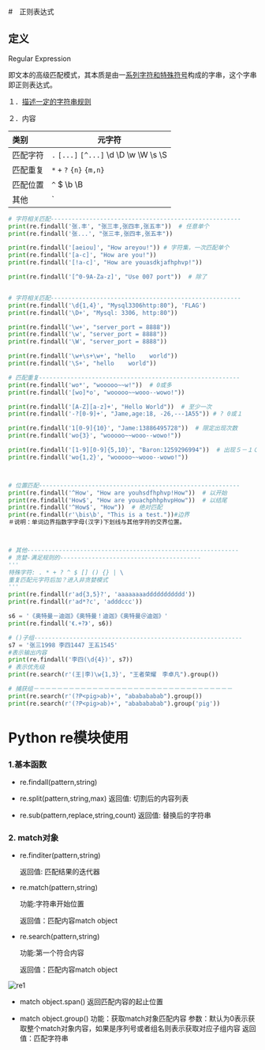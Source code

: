 #　正则表达式



## 定义

Regular Expression

即文本的高级匹配模式，其本质是由一<u>系列字符和特殊符号</u>构成的字串，这个字串即正则表达式。

１．<u>描述一定的字符串规则</u>

２．内容

| 类别     | 元字符                                                 |
| :------- | ------------------------------------------------------ |
| 匹配字符 | `.`   `[...]`   `[^...]`   \d   \D   \w   \W   \s   \S |
| 匹配重复 | `*`   `+`   `?`   `{n}`   `{m,n}`                      |
| 匹配位置 | `^`   $   \b   \B                                      |
| 其他     | `|`    `()`      `\`                                   |

```python
# 字符相关匹配------------------------------------------------------
print(re.findall('张.丰', "张三丰,张四丰,张五丰"))  # 任意单个
print(re.findall('张...', "张三丰,张四丰,张五丰"))

print(re.findall('[aeiou]', "How areyou!")) # 字符集，一次匹配单个　　
print(re.findall('[a-c]', "How are you!"))
print(re.findall('[!a-c]', "How are youasdkjafhphvp!"))

print(re.findall('[^0-9A-Za-z]', "Use 007 port"))  # 除了


# 字符相关匹配------------------------------------------------------
print(re.findall('\d{1,4}', "Mysql3306http:80"), 'FLAG')
print(re.findall('\D+', "Mysql: 3306, http:80"))

print(re.findall('\w+', "server_port = 8888"))
print(re.findall('\w', "server_port = 8888"))
print(re.findall('\W', "server_port = 8888"))

print(re.findall('\w+\s+\w+', "hello    world"))
print(re.findall('\S+', "hello    world"))

# 匹配重复---------------------------------------------------------
print(re.findall('wo*', "wooooo~~w!"))  # 0或多
print(re.findall('[wo]*o', "wooooo~~wooo--wowo!"))

print(re.findall('[A-Z][a-z]+', "Hello World"))  # 至少一次
print(re.findall('-?[0-9]+', "Jame,age:18, -26,---1A55")) # ? 0或１

print(re.findall('1[0-9]{10}', "Jame:13886495728"))  # 限定出现次数
print(re.findall('wo{3}', "wooooo~~wooo--wowo!"))

print(re.findall('[1-9][0-9]{5,10}', "Baron:1259296994"))  # 出现５－１０次
print(re.findall('wo{1,2}', "wooooo~~wooo--wowo!"))



# 位置匹配---------------------------------------------------------
print(re.findall('^How', "How are youhsdfhphvp!How"))  # 以开始
print(re.findall('How$', "How are youachphhphvpHow"))  # 以结尾
print(re.findall('^How$', "How"))  # 绝对匹配
print(re.findall(r'\bis\b', "This is a test."))#边界
＃说明：单词边界指数字字母(汉字)下划线与其他字符的交界位置。



# 其他------------------------------------------------------------
# 贪婪-满足规则的----------------------------------------
'''
特殊字符: . * + ? ^ $ [] () {} | \
重复匹配元字符后加？进入非贪婪模式
'''
print(re.findall(r'ad{3,5}?', 'aaaaaaaaddddddddddd'))
print(re.findall(r'ad*?c', 'adddccc'))

s6 = '《奥特曼－迪迦》《奥特曼！迪迦》《奥特曼＠迪迦》'
print(re.findall('《.+?》', s6))

# ()子组-----------------------------------------------------------
s7 = '张三1998 李四1447 王五1545'
#表示输出内容
print(re.findall('李四(\d{4})', s7))
# 表示优先级
print(re.search(r'(王|李)\w{1,3}', "王者荣耀　李卓凡").group())

# 捕获组－－－－－－－－－－－－－－－－－－－－－－－－－－－－－－－－－－
print(re.search(r'(?P<pig>ab)+', "ababababab").group())
print(re.search(r'(?P<pig>ab)+', "ababababab").group('pig'))
```

# Python re模块使用

### 1.基本函数

* re.findall(pattern,string)

* re.split(pattern,string,max)
  返回值: 切割后的内容列表

* re.sub(pattern,replace,string,count)
   返回值: 替换后的字符串

### 2. match对象

* re.finditer(pattern,string)

  返回值: 匹配结果的迭代器

  

* re.match(pattern,string)

  功能:字符串开始位置

  返回值：匹配内容match object

  

* re.search(pattern,string)

  功能:第一个符合内容

  返回值：匹配内容match object

![re1](/home/tarena/桌面/fancy_month02/day04_fancy/day04_1230_note/re1.png)

* match object.span()
  返回匹配内容的起止位置

* match object.group()
  功能：获取match对象匹配内容
  参数：默认为0表示获取整个match对象内容，如果是序列号或者组名则表示获取对应子组内容
  返回值：匹配字符串
